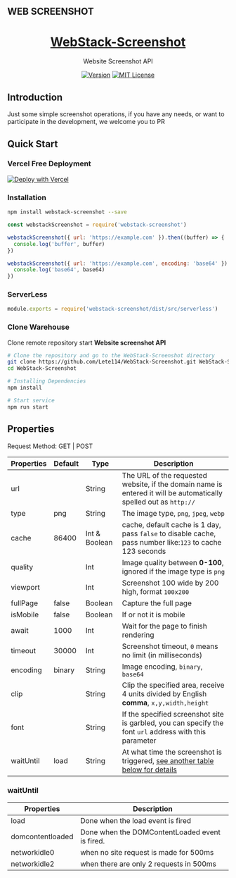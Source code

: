 ## WEB SCREENSHOT

<h1 align="center"><a href="https://github.com/lete114/WebStack-Screenshot" target="_blank">WebStack-Screenshot</a></h1>
<p align="center">Website Screenshot API </p>

<p align="center">
    <a href="https://github.com/Lete114/WebStack-Screenshot/releases/"><img src="https://img.shields.io/npm/v/webstack-screenshot?logo=npm" alt="Version"></a>
    <a href="https://github.com/Lete114/WebStack-Screenshot/blob/main/LICENSE"><img src="https://img.shields.io/npm/l/webstack-screenshot" alt="MIT License"></a>
</p>

## Introduction

Just some simple screenshot operations, if you have any needs, or want to participate in the development, we welcome you to PR

## Quick Start

### Vercel Free Deployment

[![Deploy with Vercel](https://vercel.com/button)](https://vercel.com/new/clone?repository-url=https://github.com/sapthesh/WebScreenshot/tree/Vercel)

### Installation

```bash
npm install webstack-screenshot --save
```

```js
const webstackScreenshot = require('webstack-screenshot')

webstackScreenshot({ url: 'https://example.com' }).then((buffer) => {
  console.log('buffer', buffer)
})

webstackScreenshot({ url: 'https://example.com', encoding: 'base64' }).then((base64) => {
  console.log('base64', base64)
})
```

### ServerLess

```js
module.exports = require('webstack-screenshot/dist/src/serverless')
```

### Clone Warehouse

Clone remote repository start **Website screenshot API**

```bash
# Clone the repository and go to the WebStack-Screenshot directory
git clone https://github.com/Lete114/WebStack-Screenshot.git WebStack-Screenshot
cd WebStack-Screenshot

# Installing Dependencies
npm install

# Start service
npm run start
```

## Properties

Request Method: GET | POST

| Properties | Default | Type          | Description                                                                                                       |
| ---------- | ------- | ------------- | ----------------------------------------------------------------------------------------------------------------- |
| url        |         | String        | The URL of the requested website, if the domain name is entered it will be automatically spelled out as `http://` |
| type       | png     | String        | The image type, `png`, `jpeg`, `webp`                                                                             |
| cache      | 86400   | Int & Boolean | cache, default cache is 1 day, pass `false` to disable cache, pass number like:`123` to cache 123 seconds         |
| quality    |         | Int           | Image quality between **0-100**, ignored if the image type is `png`                                               |
| viewport   |         | Int           | Screenshot 100 wide by 200 high, format `100x200`                                                                 |
| fullPage   | false   | Boolean       | Capture the full page                                                                                             |
| isMobile   | false   | Boolean       | If or not it is mobile                                                                                            |
| await      | 1000    | Int           | Wait for the page to finish rendering                                                                             |
| timeout    | 30000   | Int           | Screenshot timeout, `0` means no limit (in milliseconds)                                                          |
| encoding   | binary  | String        | Image encoding, `binary`, `base64`                                                                                |
| clip       |         | String        | Clip the specified area, receive 4 units divided by English **comma**, `x,y,width,height`                         |
| font       |         | String        | If the specified screenshot site is garbled, you can specify the font `url` address with this parameter           |
| waitUntil  | load    | String        | At what time the screenshot is triggered, [see another table below for details](#waituntil)                       |

### waitUntil

| Properties       | Description                                    |
| ---------------- | ---------------------------------------------- |
| load             | Done when the load event is fired              |
| domcontentloaded | Done when the DOMContentLoaded event is fired. |
| networkidle0     | when no site request is made for 500ms         |
| networkidle2     | when there are only 2 requests in 500ms        |
